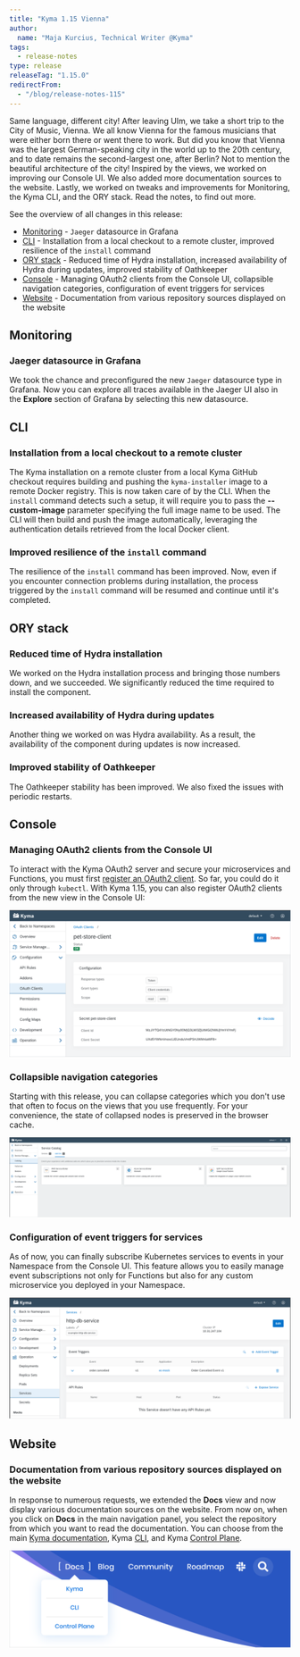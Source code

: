 ```yaml
---
title: "Kyma 1.15 Vienna"
author:
  name: "Maja Kurcius, Technical Writer @Kyma"
tags:
  - release-notes
type: release
releaseTag: "1.15.0"
redirectFrom:
  - "/blog/release-notes-115"
---
```


Same language, different city! 
After leaving Ulm, we take a short trip to the City of Music, Vienna. 
We all know Vienna for the famous musicians that were either born there or went there to work. 
But did you know that Vienna was the largest German-speaking city in the world up to the 20th century, and to date remains the second-largest one, after Berlin? 
Not to mention the beautiful architecture of the city! 
Inspired by the views, we worked on improving our Console UI. 
We also added more documentation sources to the website. 
Lastly, we worked on tweaks and improvements for Monitoring, the Kyma CLI, and the ORY stack. 
Read the notes, to find out more.

<!-- overview -->

See the overview of all changes in this release:

- [Monitoring](#monitoring) - `Jaeger` datasource in Grafana
- [CLI](#cli) - Installation from a local checkout to a remote cluster, improved resilience of the `install` command
- [ORY stack](#ory-stack) - Reduced time of Hydra installation, increased availability of Hydra during updates, improved stability of Oathkeeper
- [Console](#console) - Managing OAuth2 clients from the Console UI, collapsible navigation categories, configuration of event triggers for services
- [Website](#website) - Documentation from various repository sources displayed on the website

## Monitoring

### Jaeger datasource in Grafana

We took the chance and preconfigured the new `Jaeger` datasource type in Grafana. Now you can explore all traces available in the Jaeger UI also in the **Explore** section of Grafana by selecting this new datasource. 

## CLI

### Installation from a local checkout to a remote cluster

The Kyma installation on a remote cluster from a local Kyma GitHub checkout requires building and pushing the `kyma-installer` image to a remote Docker registry. This is now taken care of by the CLI. When the `install` command detects such a setup, it will require you to pass the **--custom-image** parameter specifying the full image name to be used. The CLI will then build and push the image automatically, leveraging the authentication details retrieved from the local Docker client. 

###  Improved resilience of the `install` command

The resilience of the `install` command has been improved. Now, even if you encounter connection problems during installation, the process triggered by the `install` command will be resumed and continue until it's completed. 

## ORY stack

### Reduced time of Hydra installation

We worked on the Hydra installation process and bringing those numbers down, and we succeeded. We significantly reduced the time required to install the component.

### Increased availability of Hydra during updates

Another thing we worked on was Hydra availability. As a result, the availability of the component during updates is now increased.

### Improved stability of Oathkeeper

The Oathkeeper stability has been improved. We also fixed the issues with periodic restarts.

## Console

### Managing OAuth2 clients from the Console UI

To interact with the Kyma OAuth2 server and secure your microservices and Functions, you must first [register an OAuth2 client](https://kyma-project.io/docs/components/security#details-o-auth2-and-open-id-connect-server-register-an-o-auth2-client). 
So far, you could do it only through `kubectl`. 
With Kyma 1.15, you can also register OAuth2 clients from the new view in the Console UI: 

![OAuth2 clients in the Console UI](./OAuth2-clients-console.png)

### Collapsible navigation categories

Starting with this release, you can collapse categories which you don't use that often to focus on the views that you use frequently. 
For your convenience, the state of collapsed nodes is preserved in the browser cache.  

![Collapsible navigation categories](./collapsible-navigation.png)

### Configuration of event triggers for services

As of now, you can finally subscribe Kubernetes services to events in your Namespace from the Console UI. 
This feature allows you to easily manage event subscriptions not only for Functions but also for any custom microservice you deployed in your Namespace.  

![Event triggers for services](./event-triggers-for-services.png)

## Website

### Documentation from various repository sources displayed on the website

In response to numerous requests, we extended the **Docs** view and now display various documentation sources on the website.
From now on, when you click on **Docs** in the main navigation panel, you select the repository from which you want to read the documentation.
You can choose from the main [Kyma documentation](https://kyma-project.io/docs/), Kyma [CLI](https://kyma-project.io/docs/cli/), and Kyma [Control Plane](https://kyma-project.io/docs/control-plane/).
<!-- I BELIEVE THIS PART IS OF NO INTEREST TO THE CLIENTS/USERS AND SHOULD NOT BE INCLUDED IN THE NOTES; THIS WILL BE REMOVED
It is possible to add documentation from any other repository within the `kyma-project` and `kyma-incubator` GitHub organizations, as long as these documents meet certain requirements and you perform some additional configuration steps.
To learn the details, see the [instruction on adding a new repository documentation](https://kyma-project.io/community/guidelines/content#add-new-documentation-to-the-website-add-new-documentation-to-the-website-add-a-new-repository-documentation). 
-->

![Documentation from various repositories](./docs-different-repos.png)
 